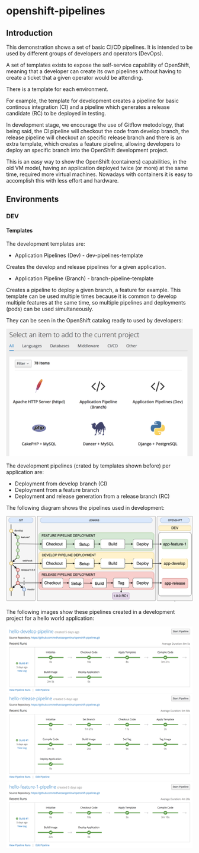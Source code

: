 # openshift-pipelines

## Introduction

This demonstration shows a set of basic CI/CD pipelines. It is intended to be used by different groups of developers and operators (DevOps). 

A set of templates exists to expose the self-service capability of OpenShift, meaning that a developer can create its own pipelines without having to create a ticket that a given operator would be attending.

There is a template for each environment. 

For example, the template for development creates a pipeline for basic continous integration (CI) and a pipeline which generates a release candidate (RC) to be deployed in testing.

In development stage, we encourage the use of Gitflow metodology, that being said, the CI pipeline will checkout the code from develop branch, the release pipeline will checkout an specific release branch and there is an extra template, which creates a feature pipeline, allowing developers to deploy an specific branch into the OpenShift development project.

This is an easy way to show the OpenShift (containers) capabilities, in the old VM model, having an application deployed twice (or more) at the same time, required more virtual machines. Nowadays with containers it is easy to accomplish this with less effort and hardware.

## Environments

### DEV

#### Templates

The development templates are:

* Application Pipelines (Dev) - dev-pipelines-template 

Creates the develop and release pipelines for a given application.

* Application Pipeline (Branch) - branch-pipeline-template 

Creates a pipeline to deploy a given branch, a feature for example. This template can be used multiple times because it is common to develop multiple features at the same time, so multiple pipelines and deployments (pods) can be used simultaneously.

They can be seen in the OpenShift catalog ready to used by developers:

![openshift-development-templates](./docs/openshift-development-templates.png)

The development pipelines (crated by templates shown before) per application are:

* Deployment from develop branch (CI)
* Deployment from a feature branch
* Deployment and release generation from a release branch (RC)

The following diagram shows the pipelines used in development:

![openshift-pipelines-gitflow](./docs/openshift-pipelines-gitflow.png)

The following images show these pipelines created in a development project for a hello world application:

![hello-develop-pipeline](./docs/hello-develop-pipeline.png)
![hello-release-pipeline](./docs/hello-release-pipeline.png)
![hello-feature-1-pipeline](./docs/hello-feature-1-pipeline.png)

